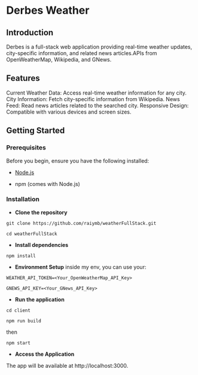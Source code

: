 # **Derbes Weather**
## Introduction
Derbes is a full-stack web application providing real-time weather updates, city-specific information, and related news articles.APIs from OpenWeatherMap, Wikipedia, and GNews.
## Features
Current Weather Data: Access real-time weather information for any city.
City Information: Fetch city-specific information from Wikipedia.
News Feed: Read news articles related to the searched city.
Responsive Design: Compatible with various devices and screen sizes.
## Getting Started

### Prerequisites
Before you begin, ensure you have the following installed:

- [Node.js](https://nodejs.org/en/download)

- npm (comes with Node.js)
### Installation
 - **Clone the repository**
```
git clone https://github.com/raiymb/weatherFullStack.git

cd weatherFullStack
```
 - **Install dependencies**
```
npm install
```
 - **Environment Setup**
inside my env, you can use your:
```
WEATHER_API_TOKEN=<Your_OpenWeatherMap_API_Key>

GNEWS_API_KEY=<Your_GNews_API_Key>
```
 - **Run the application**
```
cd client

npm run build
```
then 
```
npm start
```
 - **Access the Application**

The app will be available at http://localhost:3000.

